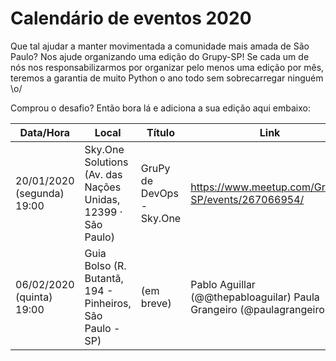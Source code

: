 # Calendário de eventos 2020

Que tal ajudar a manter movimentada a comunidade mais amada de São Paulo? Nos ajude organizando uma edição do Grupy-SP! Se cada um de nós nos responsabilizarmos por organizar pelo menos uma edição por mês, teremos a garantia de muito Python o ano todo sem sobrecarregar ninguém \o/ 

Comprou o desafio? Então bora lá e adiciona a sua edição aqui embaixo:

| Data/Hora | Local | Título | Link | Responsáveis |
|---|---|---|---|---|
| 20/01/2020 (segunda) 19:00 | Sky.One Solutions (Av. das Nações Unidas, 12399 · São Paulo)  | GruPy de DevOps - Sky.One | https://www.meetup.com/Grupy-SP/events/267066954/ | Vinicius Mesel (@vmesel) Edson (@edinhodiluviano) |
| 06/02/2020 (quinta) 19:00 | Guia Bolso (R. Butantã, 194 - Pinheiros, São Paulo - SP)  | (em breve) | Pablo Aguillar (@@thepabloaguilar) Paula Grangeiro (@paulagrangeiro) |